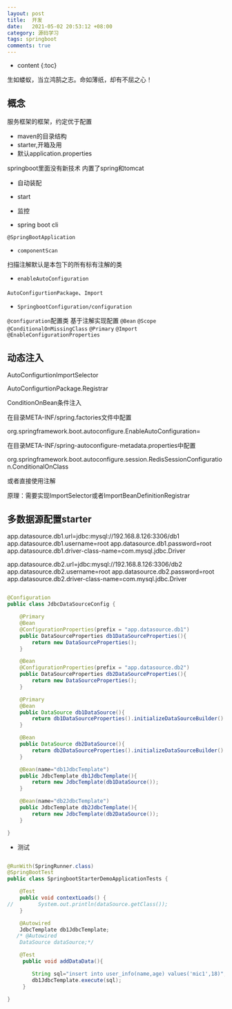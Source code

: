 ```yaml
---
layout: post
title:  开发
date:   2021-05-02 20:53:12 +08:00
category: 源码学习
tags: springboot
comments: true
---
```


* content
{:toc}

生如蝼蚁，当立鸿鹄之志。命如薄纸，却有不屈之心！





## 概念

服务框架的框架，约定优于配置

- maven的目录结构
- starter,开箱及用
- 默认application.properties

springboot里面没有新技术
内置了spring和tomcat

- 自动装配

- start

- 监控

- spring boot cli

`@SpringBootApplication`

- `componentScan`

扫描注解默认是本包下的所有标有注解的类


- `enableAutoConfiguration`

`AutoConfigurtionPackage`、`Import`

- `SpringbootConfiguration/configuration`

`@configuration`配置类
基于注解实现配置
`@Bean`
`@Scope`
` @ConditionalOnMissingClass`
`@Primary`
`@Import`
`@EnableConfigurationProperties`

## 动态注入

AutoConfigurtionImportSelector

AutoConfigurtionPackage.Registrar

ConditionOnBean条件注入

在目录META-INF/spring.factories文件中配置

org.springframework.boot.autoconfigure.EnableAutoConfiguration=

在目录META-INF/spring-autoconfigure-metadata.properties中配置

org.springframework.boot.autoconfigure.session.RedisSessionConfiguration.ConditionalOnClass

或者直接使用注解

原理：需要实现ImportSelector或者ImportBeanDefinitionRegistrar

## 多数据源配置starter

app.datasource.db1.url=jdbc:mysql://192.168.8.126:3306/db1
app.datasource.db1.username=root
app.datasource.db1.password=root
app.datasource.db1.driver-class-name=com.mysql.jdbc.Driver

app.datasource.db2.url=jdbc:mysql://192.168.8.126:3306/db2
app.datasource.db2.username=root
app.datasource.db2.password=root
app.datasource.db2.driver-class-name=com.mysql.jdbc.Driver

```java

@Configuration
public class JdbcDataSourceConfig {

    @Primary
    @Bean
    @ConfigurationProperties(prefix = "app.datasource.db1")
    public DataSourceProperties db1DataSourceProperties(){
        return new DataSourceProperties();
    }

    @Bean
    @ConfigurationProperties(prefix = "app.datasource.db2")
    public DataSourceProperties db2DataSourceProperties(){
        return new DataSourceProperties();
    }

    @Primary
    @Bean
    public DataSource db1DataSource(){
        return db1DataSourceProperties().initializeDataSourceBuilder().build();
    }

    @Bean
    public DataSource db2DataSource(){
        return db2DataSourceProperties().initializeDataSourceBuilder().build();
    }

    @Bean(name="db1JdbcTemplate")
    public JdbcTemplate db1JdbcTemplate(){
        return new JdbcTemplate(db1DataSource());
    }

    @Bean(name="db2JdbcTemplate")
    public JdbcTemplate db2JdbcTemplate(){
        return new JdbcTemplate(db2DataSource());
    }

}


```


- 测试

```java

@RunWith(SpringRunner.class)
@SpringBootTest
public class SpringbootStarterDemoApplicationTests {

    @Test
    public void contextLoads() {
//        System.out.println(dataSource.getClass());
    }

    @Autowired
    JdbcTemplate db1JdbcTemplate;
   /* @Autowired
    DataSource dataSource;*/

    @Test
     public void addDataData(){

        String sql="insert into user_info(name,age) values('mic1',18)";
        db1JdbcTemplate.execute(sql);
     }

}



```

